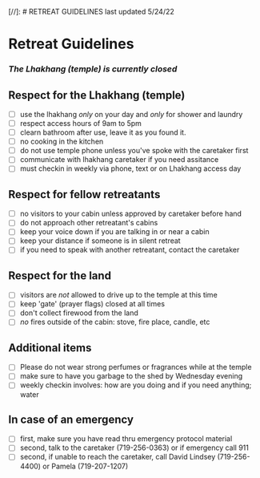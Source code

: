 [//]: # RETREAT GUIDELINES last updated 5/24/22

# Retreat Guidelines

### *The Lhakhang (temple) is currently closed*

## Respect for the Lhakhang (temple)

- [ ] use the lhakhang *only* on your day and *only* for shower and laundry
- [ ] respect access hours of 9am to 5pm
- [ ] clearn bathroom after use, leave it as you found it.
- [ ] no cooking in the kitchen
- [ ] do not use temple phone unless you've spoke with the caretaker first
- [ ] communicate with lhakhang caretaker if you need assitance
- [ ] must checkin in weekly via phone, text or on Lhakhang access day

## Respect for fellow retreatants

- [ ] no visitors to your cabin unless approved by caretaker before hand
- [ ] do not approach other retreatant's cabins
- [ ] keep your voice down if you are talking in or near a cabin
- [ ] keep your distance if someone is in silent retreat
- [ ] if you need to speak with another retreatant, contact the caretaker

## Respect for the land

- [ ] visitors are *not* allowed to drive up to the temple at this time
- [ ] keep 'gate' (prayer flags) closed at all times
- [ ] don't collect firewood from the land
- [ ] *no* fires outside of the cabin: stove, fire place, candle, etc

## Additional items

- [ ] Please do not wear strong perfumes or fragrances while at the temple
- [ ] make sure to have you garbage to the shed by Wednesday evening
- [ ] weekly checkin involves: how are you doing and if you need anything; water

## In case of an emergency

- [ ] first, make sure you have read thru emergency protocol material
- [ ] second, talk to the caretaker (719-256-0363) or if emergency call 911
- [ ] second, if unable to reach the caretaker, call David Lindsey (719-256-4400) or Pamela (719-207-1207)
